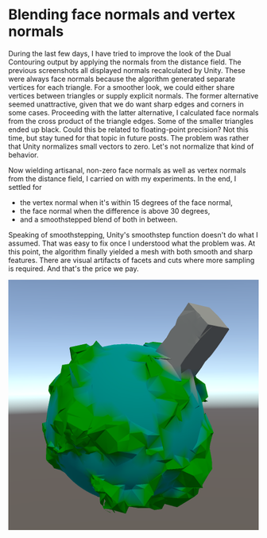 # Blending face normals and vertex normals

During the last few days,
I have tried to improve the look of the Dual Contouring output by applying the normals from the distance field.
The previous screenshots all displayed normals recalculated by Unity.
These were always face normals because the algorithm generated separate vertices for each triangle.
For a smoother look,
we could either share vertices between triangles or supply explicit normals.
The former alternative seemed unattractive, given that we do want sharp edges and corners in some cases.
Proceeding with the latter alternative,
I calculated face normals from the cross product of the triangle edges.
Some of the smaller triangles ended up black.
Could this be related to floating-point precision?
Not this time, but stay tuned for that topic in future posts.
The problem was rather that Unity normalizes small vectors to zero.
Let's not normalize that kind of behavior.

Now wielding artisanal, non-zero face normals as well as vertex normals from the distance field, I carried on with my experiments. In the end, I settled for

- the vertex normal when it's within 15 degrees of the face normal,
- the face normal when the difference is above 30 degrees,
- and a smoothstepped blend of both in between.

Speaking of smoothstepping,
Unity's smoothstep function doesn't do what I assumed.
That was easy to fix once I understood what the problem was.
At this point, the algorithm finally yielded a mesh with both smooth and sharp features.
There are visual artifacts of facets and cuts where more sampling is required.
And that's the price we pay.

![Blending face normals and vertex normals](smooth.png)
